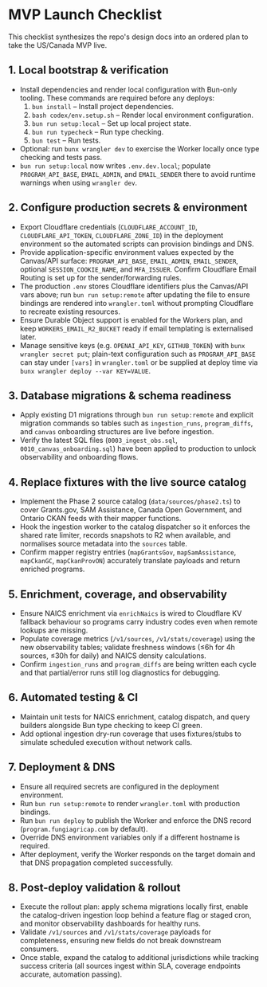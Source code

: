 # MVP Launch Checklist

This checklist synthesizes the repo's design docs into an ordered plan to take the US/Canada MVP live.

## 1. Local bootstrap & verification
- Install dependencies and render local configuration with Bun-only tooling. These commands are required before any deploys:
  1. `bun install` – Install project dependencies.
  2. `bash codex/env.setup.sh` – Render local environment configuration.
  3. `bun run setup:local` – Set up local project state.
  4. `bun run typecheck` – Run type checking.
  5. `bun test` – Run tests.
- Optional: run `bunx wrangler dev` to exercise the Worker locally once type checking and tests pass.
- `bun run setup:local` now writes `.env.dev.local`; populate `PROGRAM_API_BASE`, `EMAIL_ADMIN`, and `EMAIL_SENDER` there to avoid runtime warnings when using `wrangler dev`.

## 2. Configure production secrets & environment
- Export Cloudflare credentials (`CLOUDFLARE_ACCOUNT_ID`, `CLOUDFLARE_API_TOKEN`, `CLOUDFLARE_ZONE_ID`) in the deployment environment so the automated scripts can provision bindings and DNS.
- Provide application-specific environment values expected by the Canvas/API surface: `PROGRAM_API_BASE`, `EMAIL_ADMIN`, `EMAIL_SENDER`, optional `SESSION_COOKIE_NAME`, and `MFA_ISSUER`. Confirm Cloudflare Email Routing is set up for the sender/forwarding rules.
- The production `.env` stores Cloudflare identifiers plus the Canvas/API vars above; run `bun run setup:remote` after updating the file to ensure bindings are rendered into `wrangler.toml` without prompting Cloudflare to recreate existing resources.
- Ensure Durable Object support is enabled for the Workers plan, and keep `WORKERS_EMAIL_R2_BUCKET` ready if email templating is externalised later.
- Manage sensitive keys (e.g. `OPENAI_API_KEY`, `GITHUB_TOKEN`) with `bunx wrangler secret put`; plain-text configuration such as `PROGRAM_API_BASE` can stay under `[vars]` in `wrangler.toml` or be supplied at deploy time via `bunx wrangler deploy --var KEY=VALUE`.

## 3. Database migrations & schema readiness
- Apply existing D1 migrations through `bun run setup:remote` and explicit migration commands so tables such as `ingestion_runs`, `program_diffs`, and `canvas` onboarding structures are live before ingestion.
- Verify the latest SQL files (`0003_ingest_obs.sql`, `0010_canvas_onboarding.sql`) have been applied to production to unlock observability and onboarding flows.

## 4. Replace fixtures with the live source catalog
- Implement the Phase 2 source catalog (`data/sources/phase2.ts`) to cover Grants.gov, SAM Assistance, Canada Open Government, and Ontario CKAN feeds with their mapper functions.
- Hook the ingestion worker to the catalog dispatcher so it enforces the shared rate limiter, records snapshots to R2 when available, and normalises source metadata into the `sources` table.
- Confirm mapper registry entries (`mapGrantsGov`, `mapSamAssistance`, `mapCkanGC`, `mapCkanProvON`) accurately translate payloads and return enriched programs.

## 5. Enrichment, coverage, and observability
- Ensure NAICS enrichment via `enrichNaics` is wired to Cloudflare KV fallback behaviour so programs carry industry codes even when remote lookups are missing.
- Populate coverage metrics (`/v1/sources`, `/v1/stats/coverage`) using the new observability tables; validate freshness windows (≤6h for 4h sources, ≤30h for daily) and NAICS density calculations.
- Confirm `ingestion_runs` and `program_diffs` are being written each cycle and that partial/error runs still log diagnostics for debugging.

## 6. Automated testing & CI
- Maintain unit tests for NAICS enrichment, catalog dispatch, and query builders alongside Bun type checking to keep CI green.
- Add optional ingestion dry-run coverage that uses fixtures/stubs to simulate scheduled execution without network calls.

## 7. Deployment & DNS
- Ensure all required secrets are configured in the deployment environment.
- Run `bun run setup:remote` to render `wrangler.toml` with production bindings.
- Run `bun run deploy` to publish the Worker and enforce the DNS record (`program.fungiagricap.com` by default).
- Override DNS environment variables only if a different hostname is required.
- After deployment, verify the Worker responds on the target domain and that DNS propagation completed successfully.

## 8. Post-deploy validation & rollout
- Execute the rollout plan: apply schema migrations locally first, enable the catalog-driven ingestion loop behind a feature flag or staged cron, and monitor observability dashboards for healthy runs.
- Validate `/v1/sources` and `/v1/stats/coverage` payloads for completeness, ensuring new fields do not break downstream consumers.
- Once stable, expand the catalog to additional jurisdictions while tracking success criteria (all sources ingest within SLA, coverage endpoints accurate, automation passing).
